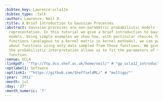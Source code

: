 ```yaml
---
:bibtex_key: Lawrence:ucla12a
:bibtex_type: :talk
:author: Lawrence, Neil D.
:title: A Brief Introduction to Gaussian Processes
:abstract: Gaussian processes are non-parametric probabilistic models for function
  representation. In this tutorial we give a brief introduction to Gaussian process
  models. Using simple examples we show how, with particular choices for covariance
  functions (analagous to a kernel matrix in kernel methods), we can perform inference
  about functions using only data sampled from those functions. We give overview how
  the probabilistic interpretation allows us to fit the parameters of the covariance
  function.
:venue: UCLA
:linkpdf: '"ftp://ftp.dcs.shef.ac.uk/home/neil/" # "gp_ucla12_introduction.pdf"'
:optlabel1: Software
:optlink1: '"https://github.com/SheffieldML/" # "multigp/"'
:year: '2012'
:month: jul
:day: '27'
:month_numeric: '7'
---
```

